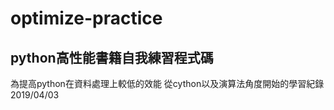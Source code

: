 # optimize-practice
## python高性能書籍自我練習程式碼
為提高python在資料處理上較低的效能 
  從cython以及演算法角度開始的學習紀錄 
  2019/04/03
